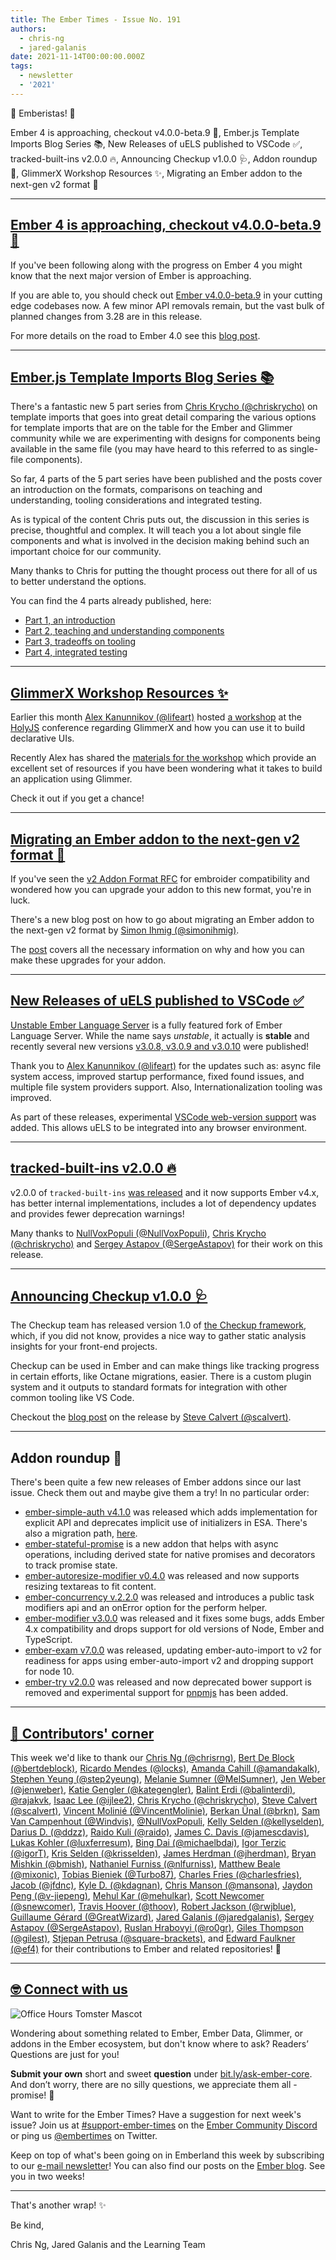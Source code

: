 ```yaml
---
title: The Ember Times - Issue No. 191
authors:
  - chris-ng
  - jared-galanis
date: 2021-11-14T00:00:00.000Z
tags:
  - newsletter
  - '2021'
---
```


👋 Emberistas! 🐹

Ember 4 is approaching, checkout v4.0.0-beta.9 🐹,
Ember.js Template Imports Blog Series 📚,
New Releases of uELS published to VSCode ✅,
tracked-built-ins v2.0.0 🔥,
Announcing Checkup v1.0.0 🩺,
Addon roundup 🙌,
GlimmerX Workshop Resources ✨,
Migrating an Ember addon to the next-gen v2 format 🚀

---

## [Ember 4 is approaching, checkout v4.0.0-beta.9 🐹](https://twitter.com/mixonic/status/1458594719093694466)

If you've been following along with the progress on Ember 4 you might know that the next major version of Ember is approaching.

If you are able to, you should check out [Ember v4.0.0-beta.9](https://github.com/emberjs/ember.js/releases/tag/v4.0.0-beta.9) in your cutting edge codebases now. A few minor API removals remain, but the vast bulk of planned changes from 3.28 are in this release.

For more details on the road to Ember 4.0 see this [blog post](https://blog.emberjs.com/the-road-to-ember-4-0/).

---

## [Ember.js Template Imports Blog Series 📚](https://v5.chriskrycho.com/journal/ember-template-imports/)

There's a fantastic new 5 part series from [Chris Krycho (@chriskrycho)](https://github.com/chriskrycho) on template imports that goes into great detail comparing the various options for template imports that are on the table for the Ember and Glimmer community while we are experimenting with designs for components being available in the same file (you may have heard to this referred to as single-file components).

So far, 4 parts of the 5 part series have been published and the posts cover an introduction on the formats, comparisons on teaching and understanding, tooling considerations and integrated testing.

As is typical of the content Chris puts out, the discussion in this series is precise, thoughtful and complex. It will teach you a lot about single file components and what is involved in the decision making behind such an important choice for our community.

Many thanks to Chris for putting the thought process out there for all of us to better understand the options.

You can find the 4 parts already published, here:

- [Part 1, an introduction](https://v5.chriskrycho.com/journal/ember-template-imports/part-1/)
- [Part 2, teaching and understanding components](https://v5.chriskrycho.com/journal/ember-template-imports/part-2/)
- [Part 3, tradeoffs on tooling](https://v5.chriskrycho.com/journal/ember-template-imports/part-3/)
- [Part 4, integrated testing](https://v5.chriskrycho.com/journal/ember-template-imports/part-4/)

---

## [GlimmerX Workshop Resources ✨](https://twitter.com/vaier/status/1456309739017707521)

Earlier this month [Alex Kanunnikov (@lifeart)](https://github.com/lifeart) hosted [a workshop](https://holyjs-moscow.ru/talks/workshop-glimmerx-declarative-ui-i-derived-reactivity-in-27kb/) at the [HolyJS](https://holyjs-moscow.ru/) conference regarding GlimmerX and how you can use it to build declarative UIs.

Recently Alex has shared the [materials for the workshop](https://github.com/lifeart/glimmerx-workshop) which provide an excellent set of resources if you have been wondering what it takes to build an application using Glimmer.

Check it out if you get a chance!

---

## [Migrating an Ember addon to the next-gen v2 format 🚀](https://twitter.com/simonihmig/status/1457797305608781826)

If you've seen the [v2 Addon Format RFC](https://emberjs.github.io/rfcs/0507-embroider-v2-package-format.html) for embroider compatibility and wondered how you can upgrade your addon to this new format, you're in luck.

There's a new blog post on how to go about migrating an Ember addon to the next-gen v2 format by [Simon Ihmig (@simonihmig)](https://github.com/simonihmig).

The [post](https://www.kaliber5.de/en/blog/v2-addon_en) covers all the necessary information on why and how you can make these upgrades for your addon.

---

## [New Releases of uELS published to VSCode ✅](https://discord.com/channels/480462759797063690/480499624663056390/896699510888226826)

[Unstable Ember Language Server](https://marketplace.visualstudio.com/items?itemName=lifeart.vscode-ember-unstable) is a fully featured fork of Ember Language Server. While the name says _unstable_, it actually is **stable** and recently several new versions [v3.0.8, v3.0.9 and v3.0.10](https://marketplace.visualstudio.com/items?itemName=lifeart.vscode-ember-unstable) were published!

Thank you to [Alex Kanunnikov (@lifeart)](https://github.com/lifeart) for the updates such as: async file system access, improved startup performance, fixed found issues, and multiple file system providers support. Also, Internationalization tooling was improved.

As part of these releases, experimental [VSCode web-version support](https://code.visualstudio.com/api/extension-guides/web-extensions) was added. This allows uELS to be integrated into any browser environment.

---

## [tracked-built-ins v2.0.0 🔥](https://github.com/tracked-tools/tracked-built-ins/releases/tag/v2.0.0)

v2.0.0 of `tracked-built-ins` [was released](https://github.com/tracked-tools/tracked-built-ins/releases/tag/v2.0.0) and it now supports Ember v4.x, has better internal implementations, includes a lot of dependency updates and provides fewer deprecation warnings!

Many thanks to [NullVoxPopuli (@NullVoxPopuli)](https://github.com/NullVoxPopuli), [Chris Krycho (@chriskrycho)](https://github.com/chriskrycho) and [Sergey Astapov
 (@SergeAstapov)](https://github.com/SergeAstapov) for their work on this release.

---

## [Announcing Checkup v1.0.0 🩺](https://www.linkedin.com/pulse/announcing-checkup-10-steve-calvert/)

The Checkup team has released version 1.0 of [the Checkup framework](https://github.com/checkupjs/checkup), which, if you did not know, provides a nice way to gather static analysis insights for your front-end projects.

Checkup can be used in Ember and can make things like tracking progress in certain efforts, like Octane migrations, easier. There is a custom plugin system and it outputs to standard formats for integration with other common tooling like VS Code.

Checkout the [blog post](https://www.linkedin.com/pulse/announcing-checkup-10-steve-calvert/) on the release by [Steve Calvert (@scalvert)](https://github.com/scalvert).

---

## Addon roundup 🙌

There's been quite a few new releases of Ember addons since our last issue. Check them out and maybe give them a try! In no particular order:

- [ember-simple-auth v4.1.0](https://github.com/simplabs/ember-simple-auth/releases/tag/4.1.0) was released which adds implementation for explicit API and deprecates implicit use of initializers in ESA. There's also a migration path, [here](https://github.com/simplabs/ember-simple-auth/blob/master/guides/upgrade-to-v4.md).
- [ember-stateful-promise](https://github.com/snewcomer/ember-stateful-promise) is a new addon that helps with async operations, including derived state for native promises and decorators to track promise state.
- [ember-autoresize-modifier v0.4.0](https://github.com/jelhan/ember-autoresize-modifier/releases/tag/v0.4.0) was released and now supports resizing textareas to fit content.
- [ember-concurrency v.2.2.0](https://github.com/machty/ember-concurrency/releases/tag/2.2.0) was released and introduces a public task modifiers api and an onError option for the perform helper.
- [ember-modifier v3.0.0](https://github.com/ember-modifier/ember-modifier/releases/tag/v3.0.0) was released and it fixes some bugs, adds Ember 4.x compatibility and drops support for old versions of Node, Ember and TypeScript.
- [ember-exam v7.0.0](https://github.com/ember-cli/ember-exam/releases/tag/v7.0.0) was released, updating ember-auto-import to v2 for readiness for apps using ember-auto-import v2 and dropping support for node 10.
- [ember-try v2.0.0](https://github.com/ember-cli/ember-try/releases/tag/v2.0.0) was released and now deprecated bower support is removed and experimental support for [pnpmjs](https://twitter.com/pnpmjs) has been added.

---

## [👏 Contributors' corner](https://guides.emberjs.com/release/contributing/repositories/)

<p>This week we'd like to thank our <a href="https://github.com/chrisrng" rel="noopener noreferrer" target="_blank">Chris Ng (@chrisrng)</a>, <a href="https://github.com/bertdeblock" rel="noopener noreferrer" target="_blank">Bert De Block (@bertdeblock)</a>, <a href="https://github.com/locks" rel="noopener noreferrer" target="_blank">Ricardo Mendes (@locks)</a>, <a href="https://github.com/amandakalk" rel="noopener noreferrer" target="_blank">Amanda Cahill (@amandakalk)</a>, <a href="https://github.com/step2yeung" rel="noopener noreferrer" target="_blank">Stephen Yeung (@step2yeung)</a>, <a href="https://github.com/MelSumner" rel="noopener noreferrer" target="_blank">Melanie Sumner (@MelSumner)</a>, <a href="https://github.com/jenweber" rel="noopener noreferrer" target="_blank">Jen Weber (@jenweber)</a>, <a href="https://github.com/kategengler" rel="noopener noreferrer" target="_blank">Katie Gengler (@kategengler)</a>, <a href="https://github.com/balinterdi" rel="noopener noreferrer" target="_blank">Balint Erdi (@balinterdi)</a>, <a href="https://github.com/rajakvk" rel="noopener noreferrer" target="_blank">@rajakvk</a>, <a href="https://github.com/ijlee2" rel="noopener noreferrer" target="_blank">Isaac Lee (@ijlee2)</a>, <a href="https://github.com/chriskrycho" rel="noopener noreferrer" target="_blank">Chris Krycho (@chriskrycho)</a>, <a href="https://github.com/scalvert" rel="noopener noreferrer" target="_blank">Steve Calvert (@scalvert)</a>, <a href="https://github.com/VincentMolinie" rel="noopener noreferrer" target="_blank">Vincent Molinié (@VincentMolinie)</a>, <a href="https://github.com/brkn" rel="noopener noreferrer" target="_blank">Berkan Ünal (@brkn)</a>, <a href="https://github.com/Windvis" rel="noopener noreferrer" target="_blank">Sam Van Campenhout (@Windvis)</a>, <a href="https://github.com/NullVoxPopuli" rel="noopener noreferrer" target="_blank">@NullVoxPopuli</a>, <a href="https://github.com/kellyselden" rel="noopener noreferrer" target="_blank">Kelly Selden (@kellyselden)</a>, <a href="https://github.com/ddzz" rel="noopener noreferrer" target="_blank">Darius D. (@ddzz)</a>, <a href="https://github.com/raido" rel="noopener noreferrer" target="_blank">Raido Kuli (@raido)</a>, <a href="https://github.com/jamescdavis" rel="noopener noreferrer" target="_blank">James C. Davis (@jamescdavis)</a>, <a href="https://github.com/luxferresum" rel="noopener noreferrer" target="_blank">Lukas Kohler (@luxferresum)</a>, <a href="https://github.com/michaelbdai" rel="noopener noreferrer" target="_blank">Bing Dai (@michaelbdai)</a>, <a href="https://github.com/igorT" rel="noopener noreferrer" target="_blank">Igor Terzic (@igorT)</a>, <a href="https://github.com/krisselden" rel="noopener noreferrer" target="_blank">Kris Selden (@krisselden)</a>, <a href="https://github.com/jherdman" rel="noopener noreferrer" target="_blank">James Herdman (@jherdman)</a>, <a href="https://github.com/bmish" rel="noopener noreferrer" target="_blank">Bryan Mishkin (@bmish)</a>, <a href="https://github.com/nlfurniss" rel="noopener noreferrer" target="_blank">Nathaniel Furniss (@nlfurniss)</a>, <a href="https://github.com/mixonic" rel="noopener noreferrer" target="_blank">Matthew Beale (@mixonic)</a>, <a href="https://github.com/Turbo87" rel="noopener noreferrer" target="_blank">Tobias Bieniek (@Turbo87)</a>, <a href="https://github.com/charlesfries" rel="noopener noreferrer" target="_blank">Charles Fries (@charlesfries)</a>, <a href="https://github.com/jfdnc" rel="noopener noreferrer" target="_blank">Jacob (@jfdnc)</a>, <a href="https://github.com/kdagnan" rel="noopener noreferrer" target="_blank">Kyle D. (@kdagnan)</a>, <a href="https://github.com/mansona" rel="noopener noreferrer" target="_blank">Chris Manson (@mansona)</a>, <a href="https://github.com/v-jiepeng" rel="noopener noreferrer" target="_blank">Jaydon Peng (@v-jiepeng)</a>, <a href="https://github.com/mehulkar" rel="noopener noreferrer" target="_blank">Mehul Kar (@mehulkar)</a>, <a href="https://github.com/snewcomer" rel="noopener noreferrer" target="_blank">Scott Newcomer (@snewcomer)</a>, <a href="https://github.com/thoov" rel="noopener noreferrer" target="_blank">Travis Hoover (@thoov)</a>, <a href="https://github.com/rwjblue" rel="noopener noreferrer" target="_blank">Robert Jackson (@rwjblue)</a>, <a href="https://github.com/GreatWizard" rel="noopener noreferrer" target="_blank">Guillaume Gérard (@GreatWizard)</a>, <a href="https://github.com/jaredgalanis" rel="noopener noreferrer" target="_blank">Jared Galanis (@jaredgalanis)</a>, <a href="https://github.com/SergeAstapov" rel="noopener noreferrer" target="_blank">Sergey Astapov (@SergeAstapov)</a>, <a href="https://github.com/ro0gr" rel="noopener noreferrer" target="_blank">Ruslan Hrabovyi (@ro0gr)</a>, <a href="https://github.com/gilest" rel="noopener noreferrer" target="_blank">Giles Thompson (@gilest)</a>, <a href="https://github.com/square-brackets" rel="noopener noreferrer" target="_blank">Stjepan Petrusa (@square-brackets)</a>, and <a href="https://github.com/ef4" rel="noopener noreferrer" target="_blank">Edward Faulkner (@ef4)</a> for their contributions to Ember and related repositories! 💖</p>

---

## [🤓 Connect with us](https://docs.google.com/forms/d/e/1FAIpQLScqu7Lw_9cIkRtAiXKitgkAo4xX_pV1pdCfMJgIr6Py1V-9Og/viewform)

<div class="blog-row">
  <img class="float-right small transparent padded" alt="Office Hours Tomster Mascot" title="Readers' Questions" src="/images/tomsters/officehours.png" />

  <p>Wondering about something related to Ember, Ember Data, Glimmer, or addons in the Ember ecosystem, but don't know where to ask? Readers’ Questions are just for you!</p>

  <p><strong>Submit your own</strong> short and sweet <strong>question</strong> under <a href="https://bit.ly/ask-ember-core" target="rq">bit.ly/ask-ember-core</a>. And don’t worry, there are no silly questions, we appreciate them all - promise! 🤞</p>

  <p>Want to write for the Ember Times? Have a suggestion for next week's issue? Join us at <a href="https://discordapp.com/channels/480462759797063690/485450546887786506">#support-ember-times</a> on the <a href="https://discord.gg/emberjs">Ember Community Discord</a> or ping us <a href="https://twitter.com/embertimes">@embertimes</a> on Twitter.</p>

  <p>Keep on top of what's been going on in Emberland this week by subscribing to our <a href="https://embertimes.substack.com/">e-mail newsletter</a>! You can also find our posts on the <a href="https://blog.emberjs.com/tag/newsletter">Ember blog</a>. See you in two weeks!</p>
</div>

---

That's another wrap! ✨

Be kind,

Chris Ng, Jared Galanis and the Learning Team
